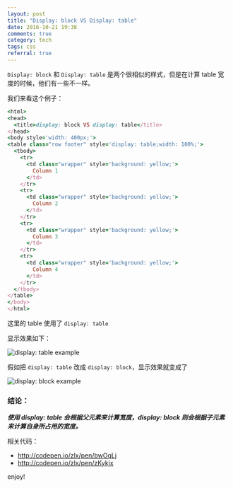 ```yaml
---
layout: post
title: "Display: block VS Display: table"
date: 2016-10-21 19:38
comments: true
category: tech
tags: css
referral: true
---
```



`Display: block` 和 `Display: table` 是两个很相似的样式，但是在计算 table 宽度的时候，他们有一些不一样。

<!--more-->

我们来看这个例子：

```ruby
<html>
<head>
  <title>display: block VS display: table</title>
</head>
<body style='width: 400px;'>
<table class="row footer" style='display: table;width: 100%;'>
  <tbody>
    <tr>
      <td class="wrapper" style='background: yellow;'>
        Column 1
      </td>
    </tr>
    <tr>
      <td class="wrapper" style='background: yellow;'>
        Column 2
      </td>
    </tr>
    <tr>
      <td class="wrapper" style='background: yellow;'>
        Column 3
      </td>
    </tr>
    <tr>
      <td class="wrapper" style='background: yellow;'>
        Column 4
      </td>
    </tr>
  </tbody>
</table>
</body>
</html>
```

这里的 table 使用了 `display: table`

显示效果如下：

![display: table example](/images/display-table.png)

假如把 `display: table` 改成 `display: block`，显示效果就变成了

![display: block example](/images/display-block.png)

### 结论：

***使用 display: table 会根据父元素来计算宽度，display: block 则会根据子元素来计算自身所占用的宽度。***

相关代码：

- http://codepen.io/zlx/pen/bwOqLj
- http://codepen.io/zlx/pen/zKykjx


enjoy!
